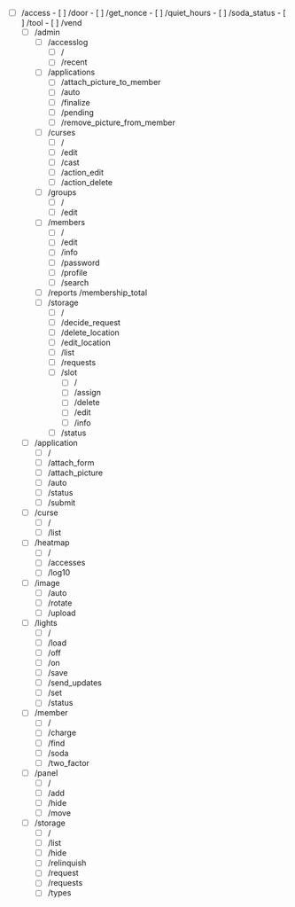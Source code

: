 - [ ] /access
		- [ ] /door
		- [ ] /get_nonce
		- [ ] /quiet_hours
		- [ ] /soda_status
		- [ ] /tool
		- [ ] /vend
	- [ ] /admin
		- [ ] /accesslog
			- [ ] /
			- [ ] /recent
		- [ ] /applications
			- [ ] /attach_picture_to_member
			- [ ] /auto
			- [ ] /finalize
			- [ ] /pending
			- [ ] /remove_picture_from_member
		- [ ] /curses
			- [ ] /
			- [ ] /edit
			- [ ] /cast
			- [ ] /action_edit
			- [ ] /action_delete
		- [ ] /groups
			- [ ] /
			- [ ] /edit
		- [ ] /members
			- [ ] /
			- [ ] /edit
			- [ ] /info
			- [ ] /password
			- [ ] /profile
			- [ ] /search
		- [ ] /reports
			/membership_total
		- [ ] /storage
			- [ ] /
			- [ ] /decide_request
			- [ ] /delete_location
			- [ ] /edit_location
			- [ ] /list
			- [ ] /requests
			- [ ] /slot
				- [ ] /
				- [ ] /assign
				- [ ] /delete
				- [ ] /edit
				- [ ] /info
			- [ ] /status
	- [ ] /application
		- [ ] /
		- [ ] /attach_form
		- [ ] /attach_picture
		- [ ] /auto
		- [ ] /status
		- [ ] /submit
	- [ ] /curse
		- [ ] /
		- [ ] /list
	- [ ] /heatmap
		- [ ] /
		- [ ] /accesses
		- [ ] /log10
	- [ ] /image
		- [ ] /auto
		- [ ] /rotate
		- [ ] /upload
	- [ ] /lights
		- [ ] /
		- [ ] /load
		- [ ] /off
		- [ ] /on
		- [ ] /save
		- [ ] /send_updates
		- [ ] /set
		- [ ] /status
	- [ ] /member
		- [ ] /
		- [ ] /charge
		- [ ] /find
		- [ ] /soda
		- [ ] /two_factor
	- [ ] /panel
		- [ ] /
		- [ ] /add
		- [ ] /hide
		- [ ] /move
	- [ ] /storage
		- [ ] /
		- [ ] /list
		- [ ] /hide
		- [ ] /relinquish
		- [ ] /request
		- [ ] /requests
		- [ ] /types